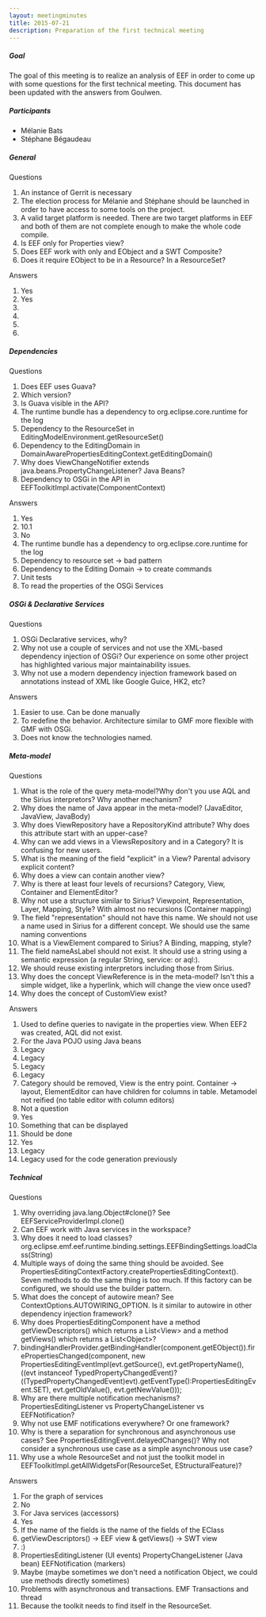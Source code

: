 ```yaml
---
layout: meetingminutes
title: 2015-07-21
description: Preparation of the first technical meeting
---
```

##### Goal

The goal of this meeting is to realize an analysis of EEF in order to come up with some questions for the first technical meeting. This document has been updated with the answers from Goulwen.

##### Participants

* Mélanie Bats
* Stéphane Bégaudeau

##### General

Questions

1. An instance of Gerrit is necessary
2. The election process for Mélanie and Stéphane should be launched in order to have access to some tools on the project.
3. A valid target platform is needed. There are two target platforms in EEF and both of them are not complete enough to make the whole code compile.
4. Is EEF only for Properties view?
5. Does EEF work with only and EObject and a SWT Composite?
6. Does it require EObject to be in a Resource? In a ResourceSet?

Answers

1. Yes
2. Yes
3.
4.
5.
6.

##### Dependencies

Questions

1. Does EEF uses Guava?
2. Which version?
3. Is Guava visible in the API?
4. The runtime bundle has a dependency to org.eclipse.core.runtime for the log
5. Dependency to the ResourceSet in EditingModelEnvironment.getResourceSet()
6. Dependency to the EditingDomain in DomainAwarePropertiesEditingContext.getEditingDomain()
7. Why does ViewChangeNotifier extends java.beans.PropertyChangeListener? Java Beans?
8. Dependency to OSGi in the API in EEFToolkitImpl.activate(ComponentContext)

Answers

1. Yes
2. 10.1
3. No
4. The runtime bundle has a dependency to org.eclipse.core.runtime for the log
5. Dependency to resource set -> bad pattern
6. Dependency to the Editing Domain -> to create commands
7. Unit tests
8. To read the properties of the OSGi Services

##### OSGi & Declarative Services

Questions

1. OSGi Declarative services, why?
2. Why not use a couple of services and not use the XML-based dependency injection of OSGi? Our experience on some other project has highlighted various major maintainability issues.
3. Why not use a modern dependency injection framework based on annotations instead of XML like Google Guice, HK2, etc?

Answers

1. Easier to use. Can be done manually
2. To redefine the behavior. Architecture similar to GMF more flexible with GMF with OSGi.
3. Does not know the technologies named.

##### Meta-model

Questions

1. What is the role of the query meta-model?Why don't you use AQL and the Sirius interpretors? Why another mechanism?
2. Why does the name of Java appear in the meta-model? (JavaEditor, JavaView, JavaBody)
3. Why does ViewRepository have a RepositoryKind attribute? Why does this attribute start with an upper-case?
4. Why can we add views in a ViewsRepository and in a Category? It is confusing for new users.
5. What is the meaning of the field "explicit" in a View? Parental advisory explicit content?
6. Why does a view can contain another view?
7. Why is there at least four levels of recursions? Category, View, Container and ElementEditor?
8. Why not use a structure similar to Sirius? Viewpoint, Representation, Layer, Mapping, Style? With almost no recursions (Container mapping)
9. The field "representation" should not have this name. We should not use a name used in Sirius for a different concept. We should use the same naming conventions
10. What is a ViewElement compared to Sirius? A Binding, mapping, style?
11. The field nameAsLabel should not exist. It should use a string using a semantic expression (a regular String, service: or aql:).
12. We should reuse existing interpretors including those from Sirius.
13. Why does the concept ViewReference is in the meta-model? Isn't this a simple widget, like a hyperlink, which will change the view once used?
14. Why does the concept of CustomView exist?

Answers

1. Used to define queries to navigate in the properties view. When EEF2 was created, AQL did not exist.
2. For the Java POJO using Java beans
3. Legacy
4. Legacy
5. Legacy
6. Legacy
7. Category should be removed, View is the entry point. Container -> layout, ElementEditor can have children for columns in table. Metamodel not reified (no table editor with column editors)
8. Not a question
9. Yes
10. Something that can be displayed
11. Should be done
12. Yes
13. Legacy
14. Legacy used for the code generation previously

##### Technical

Questions

1. Why overriding java.lang.Object#clone()? See EEFServiceProviderImpl.clone()
2. Can EEF work with Java services in the workspace?
3. Why does it need to load classes? org.eclipse.emf.eef.runtime.binding.settings.EEFBindingSettings.loadClass(String)
4. Multiple ways of doing the same thing should be avoided. See PropertiesEditingContextFactory.createPropertiesEditingContext(). Seven methods to do the same thing is too much. If this factory can be configured, we should use the builder pattern.
5. What does the concept of autowire mean? See ContextOptions.AUTOWIRING_OPTION. Is it similar to autowire in other dependency injection framework?
6. Why does PropertiesEditingComponent have a method getViewDescriptors() which returns a List&lt;View&gt; and a method getViews() which returns a List&lt;Object&gt;?
7. bindingHandlerProvider.getBindingHandler(component.getEObject()).firePropertiesChanged(component, new PropertiesEditingEventImpl(evt.getSource(), evt.getPropertyName(), ((evt instanceof TypedPropertyChangedEvent)?((TypedPropertyChangedEvent)evt).getEventType():PropertiesEditingEvent.SET), evt.getOldValue(), evt.getNewValue()));
8. Why are there multiple notification mechanisms? PropertiesEditingListener vs PropertyChangeListener vs EEFNotification?
9. Why not use EMF notifications everywhere? Or one framework?
10. Why is there a separation for synchronous and asynchronous use cases? See PropertiesEditingEvent.delayedChanges()? Why not consider a synchronous use case as a simple asynchronous use case?
11. Why use a whole ResourceSet and not just the toolkit model in EEFToolkitImpl.getAllWidgetsFor(ResourceSet, EStructuralFeature)?

Answers

1. For the graph of services
2. No
3. For Java services (accessors)
4. Yes
5. If the name of the fields is the name of the fields of the EClass
6. getViewDescriptors() -> EEF view & getViews() -> SWT view
7. :)
8. PropertiesEditingListener (UI events) PropertyChangeListener (Java bean) EEFNotification (markers)
9. Maybe (maybe sometimes we don't need a notification Object, we could use methods directly sometimes)
10. Problems with asynchronous and transactions. EMF Transactions and thread
11. Because the toolkit needs to find itself in the ResourceSet.
